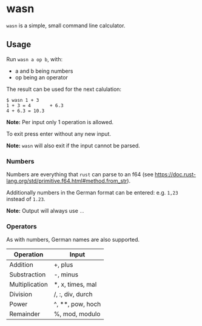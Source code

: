 # wasn

`wasn` is a simple, small command line calculator.


## Usage
Run `wasn a op b`, with:
- a and b being numbers
- op being an operator

The result can be used for the next calulation:

```
$ wasn 1 + 3
1 + 3 = 4       + 6.3
4 + 6.3 = 10.3
```
**Note:** Per input only 1 operation is allowed.

To exit press enter without any new input.

**Note:** `wasn` will also exit if the input cannot be parsed.


### Numbers
Numbers are everything that `rust` can parse to an f64 (see https://doc.rust-lang.org/std/primitive.f64.html#method.from_str).

Additionally numbers in the German format can be entered: e.g. `1,23` instead of `1.23`.

**Note:** Output will always use `.`.

### Operators
As with numbers, German names are also supported.

| Operation | Input |
|-----------|-------|
| Addition | \+, plus |
| Substraction | \-, minus |
| Multiplication | \*, x, times, mal |
| Division | /, :, div, durch |
| Power | ^, \*\*, pow, hoch |
| Remainder | %, mod, modulo |


